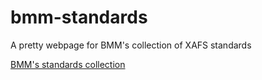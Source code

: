# bmm-standards
A pretty webpage for BMM's collection of XAFS standards

[BMM's standards collection](./BMM_standards.html)

